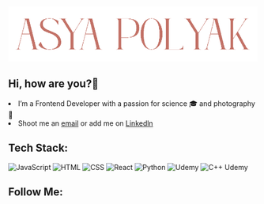 ![Header](https://github.com/AsyaPolyak/AsyaPolyak/blob/main/assets/header.png)

## Hi, how are you?👋
<li> I’m a Frontend Developer with a passion for science 🎓 and photography 📸 </li>
<li>Shoot me an <a href="mailto: nastia19562511@gmail.com">email</a> or add me on <a href="https://www.linkedin.com/in/anastasia-polyak-111416247/"> Linkedln </a></li>

## Tech Stack:
![JavaScript](https://img.shields.io/badge/-<JavaScript>-5a0526?style=for-the-badge&logo=JavaScript)
![HTML](https://img.shields.io/badge/-<HTML>-5a0526?style=for-the-badge&logo=HTML)
![CSS](https://img.shields.io/badge/-<CSS>-5a0526?style=for-the-badge&logo=CSS)
![React](https://img.shields.io/badge/-<React>-5a0526?style=for-the-badge&logo=React)
![Python](https://img.shields.io/badge/-<Python>-5a0526?style=for-the-badge&logo=Python)
![Udemy](https://img.shields.io/badge/-Udemy-5a0526?style=for-the-badge&logo=Udemy)
![C++](https://img.shields.io/badge/-C++-5a0526?style=for-the-badge&logo=C%2b&%2blogoColor=6296CC)
Udemy
## Follow Me: